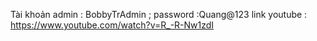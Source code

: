 Tài khoản admin : BobbyTrAdmin ; password :Quang@123
link youtube : https://www.youtube.com/watch?v=R_-R-Nw1zdI
